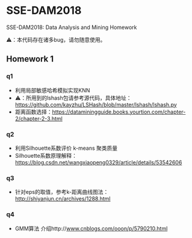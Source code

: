 # SSE-DAM2018
SSE-DAM2018: Data Analysis and Mining Homework

⚠️：本代码存在诸多bug，请勿随意使用。

## Homework 1
### q1
- 利用局部敏感哈希模拟实现KNN
- ⚠️：所用到的lshash包请参考源代码，具体地址：https://github.com/kayzhu/LSHash/blob/master/lshash/lshash.py
- 距离函数选择：https://dataminingguide.books.yourtion.com/chapter-2/chapter-2-3.html

### q2

- 利用Silhouette系数评价 k-means 聚类质量
- Silhouette系数原理解释：https://blog.csdn.net/wangxiaopeng0329/article/details/53542606

### q3

- 针对eps的取值，参考k-距离曲线图法：http://shiyanjun.cn/archives/1288.html

### q4

- GMM算法 介绍http://www.cnblogs.com/ooon/p/5790210.html